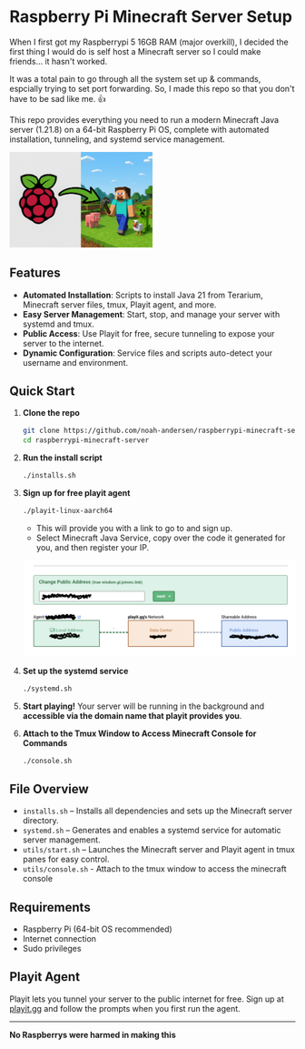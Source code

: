 # Raspberry Pi Minecraft Server Setup 

When I first got my Raspberrypi 5 16GB RAM (major overkill), I decided the first thing I would do is self host a Minecraft server so I could make friends... it hasn't worked.

It was a total pain to go through all the system set up & commands, espcially trying to set port forwarding. So, I made this repo so that you don't have to be sad like me. 👍

This repo provides everything you need to run a modern Minecraft Java server (1.21.8) on a 64-bit Raspberry Pi OS, complete with automated installation, tunneling, and systemd service management.

<img src="imgs/raspi-mc.png" alt="Raspberrypi Minecraft" width="50%">

## Features
- **Automated Installation**: Scripts to install Java 21 from Terarium, Minecraft server files, tmux, Playit agent, and more.
- **Easy Server Management**: Start, stop, and manage your server with systemd and tmux.
- **Public Access**: Use Playit for free, secure tunneling to expose your server to the internet.
- **Dynamic Configuration**: Service files and scripts auto-detect your username and environment.

## Quick Start
1. **Clone the repo**
   ```bash
   git clone https://github.com/noah-andersen/raspberrypi-minecraft-server.git
   cd raspberrypi-minecraft-server
   ```
2. **Run the install script**
   ```bash
   ./installs.sh
   ```
3. **Sign up for free playit agent**
   ```bash
   ./playit-linux-aarch64
   ```

   * This will provide you with a link to go to and sign up.
   * Select Minecraft Java Service, copy over the code it generated for you, and then register your IP.

   ![Playit Tunneling Service Image](imgs/playit-service.png)


4. **Set up the systemd service**
   ```bash
   ./systemd.sh
   ```
5. **Start playing!**
   Your server will be running in the background and **accessible via the domain name that playit provides you**.

6. **Attach to the Tmux Window to Access Minecraft Console for Commands**
   ```bash
   ./console.sh
   ```

## File Overview
- `installs.sh` – Installs all dependencies and sets up the Minecraft server directory.
- `systemd.sh` – Generates and enables a systemd service for automatic server management.
- `utils/start.sh` – Launches the Minecraft server and Playit agent in tmux panes for easy control.
- `utils/console.sh` - Attach to the tmux window to access the minecraft console

## Requirements
- Raspberry Pi (64-bit OS recommended)
- Internet connection
- Sudo privileges

## Playit Agent
Playit lets you tunnel your server to the public internet for free. Sign up at [playit.gg](https://playit.gg) and follow the prompts when you first run the agent.

---

**No Raspberrys were harmed in making this**
